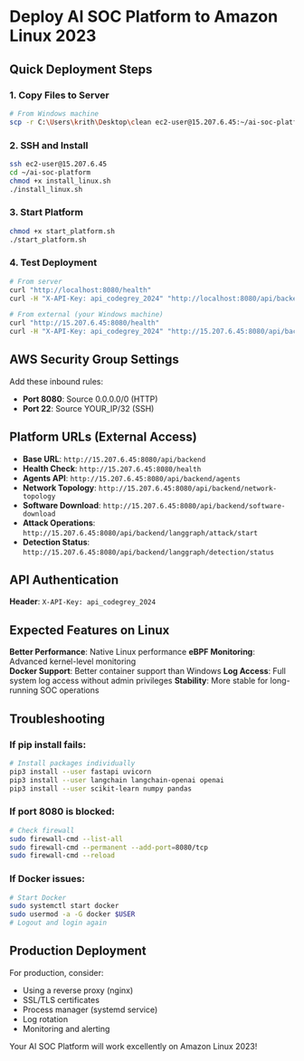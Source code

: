 # Deploy AI SOC Platform to Amazon Linux 2023

## Quick Deployment Steps

### 1. Copy Files to Server
```bash
# From Windows machine
scp -r C:\Users\krith\Desktop\clean ec2-user@15.207.6.45:~/ai-soc-platform
```

### 2. SSH and Install
```bash
ssh ec2-user@15.207.6.45
cd ~/ai-soc-platform
chmod +x install_linux.sh
./install_linux.sh
```

### 3. Start Platform
```bash
chmod +x start_platform.sh
./start_platform.sh
```

### 4. Test Deployment
```bash
# From server
curl "http://localhost:8080/health"
curl -H "X-API-Key: api_codegrey_2024" "http://localhost:8080/api/backend/agents"

# From external (your Windows machine)
curl "http://15.207.6.45:8080/health"
curl -H "X-API-Key: api_codegrey_2024" "http://15.207.6.45:8080/api/backend/agents"
```

## AWS Security Group Settings

Add these inbound rules:
- **Port 8080**: Source 0.0.0.0/0 (HTTP)
- **Port 22**: Source YOUR_IP/32 (SSH)

## Platform URLs (External Access)

- **Base URL**: `http://15.207.6.45:8080/api/backend`
- **Health Check**: `http://15.207.6.45:8080/health`
- **Agents API**: `http://15.207.6.45:8080/api/backend/agents`
- **Network Topology**: `http://15.207.6.45:8080/api/backend/network-topology`
- **Software Download**: `http://15.207.6.45:8080/api/backend/software-download`
- **Attack Operations**: `http://15.207.6.45:8080/api/backend/langgraph/attack/start`
- **Detection Status**: `http://15.207.6.45:8080/api/backend/langgraph/detection/status`

## API Authentication

**Header**: `X-API-Key: api_codegrey_2024`

## Expected Features on Linux

 **Better Performance**: Native Linux performance
 **eBPF Monitoring**: Advanced kernel-level monitoring  
 **Docker Support**: Better container support than Windows
 **Log Access**: Full system log access without admin privileges
 **Stability**: More stable for long-running SOC operations

## Troubleshooting

### If pip install fails:
```bash
# Install packages individually
pip3 install --user fastapi uvicorn
pip3 install --user langchain langchain-openai openai
pip3 install --user scikit-learn numpy pandas
```

### If port 8080 is blocked:
```bash
# Check firewall
sudo firewall-cmd --list-all
sudo firewall-cmd --permanent --add-port=8080/tcp
sudo firewall-cmd --reload
```

### If Docker issues:
```bash
# Start Docker
sudo systemctl start docker
sudo usermod -a -G docker $USER
# Logout and login again
```

## Production Deployment

For production, consider:
- Using a reverse proxy (nginx)
- SSL/TLS certificates
- Process manager (systemd service)
- Log rotation
- Monitoring and alerting

Your AI SOC Platform will work excellently on Amazon Linux 2023!
